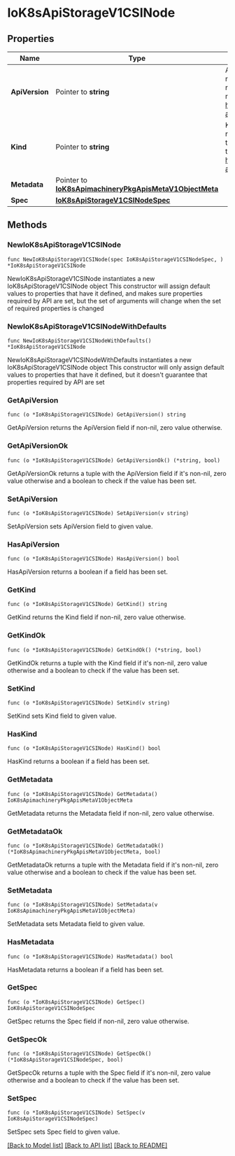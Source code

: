 # IoK8sApiStorageV1CSINode

## Properties

Name | Type | Description | Notes
------------ | ------------- | ------------- | -------------
**ApiVersion** | Pointer to **string** | APIVersion defines the versioned schema of this representation of an object. Servers should convert recognized schemas to the latest internal value, and may reject unrecognized values. More info: https://git.k8s.io/community/contributors/devel/sig-architecture/api-conventions.md#resources | [optional] 
**Kind** | Pointer to **string** | Kind is a string value representing the REST resource this object represents. Servers may infer this from the endpoint the client submits requests to. Cannot be updated. In CamelCase. More info: https://git.k8s.io/community/contributors/devel/sig-architecture/api-conventions.md#types-kinds | [optional] 
**Metadata** | Pointer to [**IoK8sApimachineryPkgApisMetaV1ObjectMeta**](IoK8sApimachineryPkgApisMetaV1ObjectMeta.md) |  | [optional] 
**Spec** | [**IoK8sApiStorageV1CSINodeSpec**](IoK8sApiStorageV1CSINodeSpec.md) |  | 

## Methods

### NewIoK8sApiStorageV1CSINode

`func NewIoK8sApiStorageV1CSINode(spec IoK8sApiStorageV1CSINodeSpec, ) *IoK8sApiStorageV1CSINode`

NewIoK8sApiStorageV1CSINode instantiates a new IoK8sApiStorageV1CSINode object
This constructor will assign default values to properties that have it defined,
and makes sure properties required by API are set, but the set of arguments
will change when the set of required properties is changed

### NewIoK8sApiStorageV1CSINodeWithDefaults

`func NewIoK8sApiStorageV1CSINodeWithDefaults() *IoK8sApiStorageV1CSINode`

NewIoK8sApiStorageV1CSINodeWithDefaults instantiates a new IoK8sApiStorageV1CSINode object
This constructor will only assign default values to properties that have it defined,
but it doesn't guarantee that properties required by API are set

### GetApiVersion

`func (o *IoK8sApiStorageV1CSINode) GetApiVersion() string`

GetApiVersion returns the ApiVersion field if non-nil, zero value otherwise.

### GetApiVersionOk

`func (o *IoK8sApiStorageV1CSINode) GetApiVersionOk() (*string, bool)`

GetApiVersionOk returns a tuple with the ApiVersion field if it's non-nil, zero value otherwise
and a boolean to check if the value has been set.

### SetApiVersion

`func (o *IoK8sApiStorageV1CSINode) SetApiVersion(v string)`

SetApiVersion sets ApiVersion field to given value.

### HasApiVersion

`func (o *IoK8sApiStorageV1CSINode) HasApiVersion() bool`

HasApiVersion returns a boolean if a field has been set.

### GetKind

`func (o *IoK8sApiStorageV1CSINode) GetKind() string`

GetKind returns the Kind field if non-nil, zero value otherwise.

### GetKindOk

`func (o *IoK8sApiStorageV1CSINode) GetKindOk() (*string, bool)`

GetKindOk returns a tuple with the Kind field if it's non-nil, zero value otherwise
and a boolean to check if the value has been set.

### SetKind

`func (o *IoK8sApiStorageV1CSINode) SetKind(v string)`

SetKind sets Kind field to given value.

### HasKind

`func (o *IoK8sApiStorageV1CSINode) HasKind() bool`

HasKind returns a boolean if a field has been set.

### GetMetadata

`func (o *IoK8sApiStorageV1CSINode) GetMetadata() IoK8sApimachineryPkgApisMetaV1ObjectMeta`

GetMetadata returns the Metadata field if non-nil, zero value otherwise.

### GetMetadataOk

`func (o *IoK8sApiStorageV1CSINode) GetMetadataOk() (*IoK8sApimachineryPkgApisMetaV1ObjectMeta, bool)`

GetMetadataOk returns a tuple with the Metadata field if it's non-nil, zero value otherwise
and a boolean to check if the value has been set.

### SetMetadata

`func (o *IoK8sApiStorageV1CSINode) SetMetadata(v IoK8sApimachineryPkgApisMetaV1ObjectMeta)`

SetMetadata sets Metadata field to given value.

### HasMetadata

`func (o *IoK8sApiStorageV1CSINode) HasMetadata() bool`

HasMetadata returns a boolean if a field has been set.

### GetSpec

`func (o *IoK8sApiStorageV1CSINode) GetSpec() IoK8sApiStorageV1CSINodeSpec`

GetSpec returns the Spec field if non-nil, zero value otherwise.

### GetSpecOk

`func (o *IoK8sApiStorageV1CSINode) GetSpecOk() (*IoK8sApiStorageV1CSINodeSpec, bool)`

GetSpecOk returns a tuple with the Spec field if it's non-nil, zero value otherwise
and a boolean to check if the value has been set.

### SetSpec

`func (o *IoK8sApiStorageV1CSINode) SetSpec(v IoK8sApiStorageV1CSINodeSpec)`

SetSpec sets Spec field to given value.



[[Back to Model list]](../README.md#documentation-for-models) [[Back to API list]](../README.md#documentation-for-api-endpoints) [[Back to README]](../README.md)


